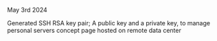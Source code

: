 May 3rd 2024

Generated SSH RSA key pair; A public key and a private key, to manage personal servers concept page hosted on remote data center
